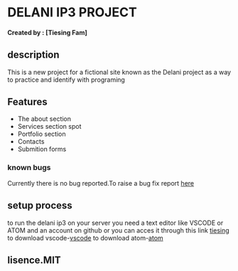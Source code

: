 # DELANI IP3 PROJECT
#### Created by : [Tiesing Fam]
## description
This is a new project for a fictional site known as the Delani project as a way to practice and identify with programing
## Features
- The about section
- Services section spot
- Portfolio section
- Contacts
- Submition forms

### known bugs 
Currently there is no bug reported.To raise a bug fix report [here](tiesingharmy97@gmail.com)

## setup process 
to run the delani ip3 on your server you need a text editor like VSCODE or ATOM and an account on github or you can acces it through this link [tiesing](https://github.com/tiesing/IP3)  
to download vscode-[vscode](https://code.visualstudio.com/download)
to download atom-[atom](https://atom.io/)

## lisence.MIT
